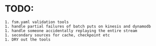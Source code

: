 # TODO:

    1. fsm.yaml validation tools
    1. handle partial failures of batch puts on kinesis and dynamodb
    1. handle someone accidentally replaying the entire stream
    1. secondary sources for cache, checkpoint etc
    1. DRY out the tools
